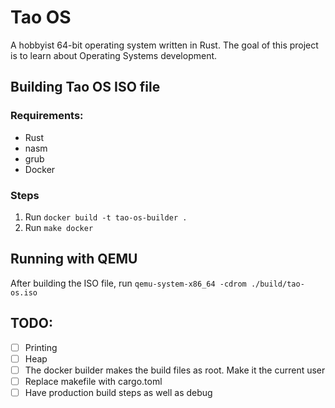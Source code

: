 # Tao OS

A hobbyist 64-bit operating system written in Rust. The goal of this project is to learn about Operating Systems development. 

## Building Tao OS ISO file

### Requirements:
- Rust
- nasm
- grub
- Docker

### Steps

1. Run `docker build -t tao-os-builder .`
2. Run `make docker` 

## Running with QEMU

After building the ISO file, run `qemu-system-x86_64 -cdrom ./build/tao-os.iso`

## TODO:

- [ ] Printing
- [ ] Heap
- [ ] The docker builder makes the build files as root. Make it the current user
- [ ] Replace makefile with cargo.toml
- [ ] Have production build steps as well as debug
